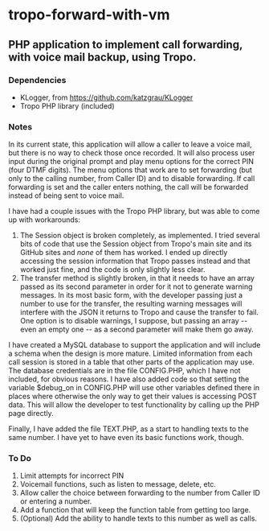 # tropo-forward-with-vm
## PHP application to implement call forwarding, with voice mail backup, using Tropo.

### Dependencies
* KLogger, from https://github.com/katzgrau/KLogger
* Tropo PHP library (included)

### Notes
In its current state, this application will allow a caller to leave a voice mail, but there is no way to check those once recorded. It will also process user input during the original prompt and play menu options for the correct PIN (four DTMF digits). The menu options that work are to set forwarding (but only to the calling number, from Caller ID) and to disable forwarding. If call forwarding is set and the caller enters nothing, the call will be forwarded instead of being sent to voice mail.

I have had a couple issues with the Tropo PHP library, but was able to come up with workarounds:

1. The Session object is broken completely, as implemented. I tried several bits of code that use the Session object from Tropo's main site and its GitHub sites and *none* of them has worked. I ended up directly accessing the session information that Tropo passes instead and that worked just fine, and the code is only slightly less clear.
2. The transfer method is slightly broken, in that it needs to have an array passed as its second parameter in order for it not to generate warning messages. In its most basic form, with the developer passing just a number to use for the transfer, the resulting warning messages will interfere with the JSON it returns to Tropo and cause the transfer to fail. One option is to disable warnings, I suppose, but passing an array -- even an empty one -- as a second parameter will make them go away.

I have created a MySQL database to support the application and will include a schema when the design is more mature. Limited information from each call session is stored in a table that other parts of the application may use. The database credentials are in the file CONFIG.PHP, which I have not included, for obvious reasons. I have also added code so that setting the variable $debug_on in CONFIG.PHP will use other variables defined there in places where otherwise the only way to get their values is accessing POST data. This will allow the developer to test functionality by calling up the PHP page directly.

Finally, I have added the file TEXT.PHP, as a start to handling texts to the same number. I have yet to have even its basic functions work, though.

### To Do
1. Limit attempts for incorrect PIN
2. Voicemail functions, such as listen to message, delete, etc.
3. Allow caller the choice between forwarding to the number from Caller ID or entering a number.
4. Add a function that will keep the function table from getting too large.
5. (Optional) Add the ability to handle texts to this number as well as calls.